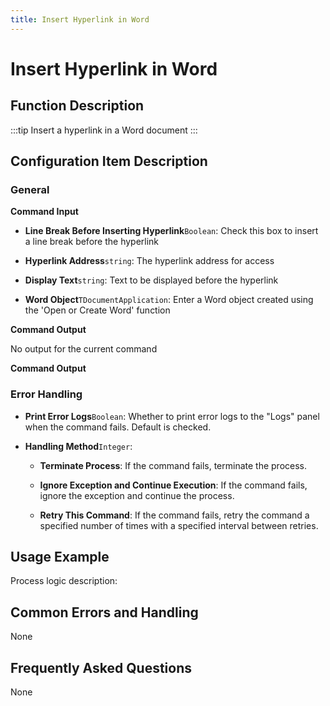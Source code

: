 ```yaml
---
title: Insert Hyperlink in Word
---
```


# Insert Hyperlink in Word

## Function Description

:::tip 
Insert a hyperlink in a Word document
:::

## Configuration Item Description

### General

**Command Input**

- **Line Break Before Inserting Hyperlink**`Boolean`: Check this box to insert a line break before the hyperlink

- **Hyperlink Address**`string`: The hyperlink address for access

- **Display Text**`string`: Text to be displayed before the hyperlink

- **Word Object**`TDocumentApplication`: Enter a Word object created using the 'Open or Create Word' function


**Command Output**

No output for the current command


**Command Output**

### Error Handling

- **Print Error Logs**`Boolean`: Whether to print error logs to the "Logs" panel when the command fails. Default is checked. 

- **Handling Method**`Integer`:

    - **Terminate Process**: If the command fails, terminate the process.

    - **Ignore Exception and Continue Execution**: If the command fails, ignore the exception and continue the process.

    - **Retry This Command**: If the command fails, retry the command a specified number of times with a specified interval between retries.

## Usage Example

Process logic description:

## Common Errors and Handling

None

## Frequently Asked Questions

None

